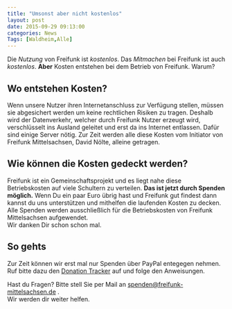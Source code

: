 ```yaml
---
title: "Umsonst aber nicht kostenlos"
layout: post
date: 2015-09-29 09:13:00
categories: News
Tags: [Waldheim,Alle]
---
```

Die _Nutzung_ von Freifunk ist _kostenlos_. Das _Mitmachen_ bei Freifunk ist auch _kostenlos_.
**Aber** Kosten entstehen bei dem Betrieb von Freifunk. Warum?

## Wo entstehen Kosten?

Wenn unsere Nutzer ihren Internetanschluss zur Verfügung stellen, müssen sie abgesichert
werden um keine rechtlichen Risiken zu tragen. Deshalb wird der Datenverkehr, welcher
durch Freifunk Nutzer erzeugt wird, verschlüsselt ins Ausland geleitet und erst da ins Internet entlassen.
Dafür sind einige Server nötig.
Zur Zeit werden alle diese Kosten vom Initiator von Freifunk Mittelsachsen, David Nölte, alleine getragen.

## Wie können die Kosten gedeckt werden?

Freifunk ist ein Gemeinschaftsprojekt und es liegt nahe diese Betriebskosten auf viele Schultern zu verteilen.
**Das ist jetzt durch Spenden möglich.**
Wenn Du ein paar Euro übrig hast und Freifunk gut findest dann kannst du uns unterstützen und mithelfen die laufenden Kosten zu decken. Alle Spenden werden ausschließlich für die Betriebskosten von Freifunk Mittelsachsen aufgewendet.<br>
Wir danken Dir schon schon mal.

## So gehts
Zur Zeit können wir erst mal nur Spenden über PayPal entegegen nehmen. <br>
Ruf bitte dazu den [Donation Tracker](http://www.donation-tracker.com/u/ffmisax) auf und folge den Anweisungen.

Hast du Fragen? Bitte stell Sie per Mail an [spenden@freifunk-mittelsachsen.de](mailto:spenden@freifunk-mittelsachsen.de) . <br>
Wir werden dir weiter helfen.
